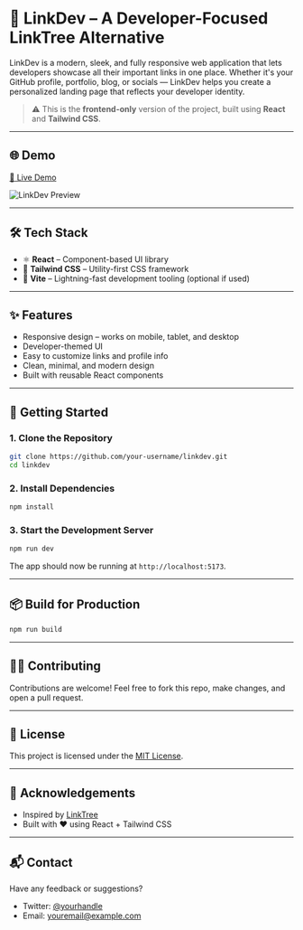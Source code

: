 # 🚀 LinkDev – A Developer-Focused LinkTree Alternative

LinkDev is a modern, sleek, and fully responsive web application that lets developers showcase all their important links in one place. Whether it's your GitHub profile, portfolio, blog, or socials — LinkDev helps you create a personalized landing page that reflects your developer identity.

> ⚠️ This is the **frontend-only** version of the project, built using **React** and **Tailwind CSS**.

---

## 🌐 Demo

[🔗 Live Demo](https://your-deployed-link.dev)

![LinkDev Preview](preview.png)

---

## 🛠️ Tech Stack

- ⚛️ **React** – Component-based UI library
- 💨 **Tailwind CSS** – Utility-first CSS framework
- 🧰 **Vite** – Lightning-fast development tooling (optional if used)

---

## ✨ Features

- Responsive design – works on mobile, tablet, and desktop
- Developer-themed UI
- Easy to customize links and profile info
- Clean, minimal, and modern design
- Built with reusable React components

---

## 🚀 Getting Started

### 1. Clone the Repository

```bash
git clone https://github.com/your-username/linkdev.git
cd linkdev
```

### 2. Install Dependencies

```bash
npm install
```

### 3. Start the Development Server

```bash
npm run dev
```

The app should now be running at `http://localhost:5173`.

---

## 📦 Build for Production

```bash
npm run build
```

---

## 🧑‍💻 Contributing

Contributions are welcome! Feel free to fork this repo, make changes, and open a pull request.

---

## 📄 License

This project is licensed under the [MIT License](LICENSE).

---

## 🙌 Acknowledgements

- Inspired by [LinkTree](https://linktr.ee/)
- Built with ❤️ using React + Tailwind CSS

---

## 📬 Contact

Have any feedback or suggestions?

- Twitter: [@yourhandle](https://twitter.com/yourhandle)
- Email: youremail@example.com

